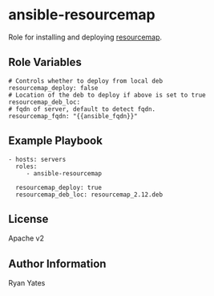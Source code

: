 ansible-resourcemap
=========

Role for installing and deploying [resourcemap](https://github.com/instedd/resourcemap).

Role Variables
--------------

    # Controls whether to deploy from local deb
    resourcemap_deploy: false
    # Location of the deb to deploy if above is set to true
    resourcemap_deb_loc:
    # fqdn of server, default to detect fqdn.
    resourcemap_fqdn: "{{ansible_fqdn}}"

Example Playbook
----------------

    - hosts: servers
      roles:
         - ansible-resourcemap

      resourcemap_deploy: true
      resourcemap_deb_loc: resourcemap_2.12.deb

License
-------

Apache v2

Author Information
------------------
Ryan Yates
